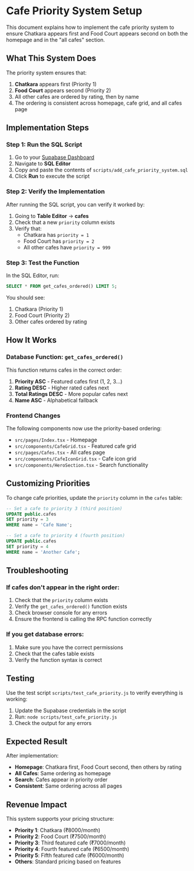 # Cafe Priority System Setup

This document explains how to implement the cafe priority system to ensure Chatkara appears first and Food Court appears second on both the homepage and in the "all cafes" section.

## What This System Does

The priority system ensures that:
1. **Chatkara** appears first (Priority 1)
2. **Food Court** appears second (Priority 2)  
3. All other cafes are ordered by rating, then by name
4. The ordering is consistent across homepage, cafe grid, and all cafes page

## Implementation Steps

### Step 1: Run the SQL Script

1. Go to your [Supabase Dashboard](https://supabase.com/dashboard)
2. Navigate to **SQL Editor**
3. Copy and paste the contents of `scripts/add_cafe_priority_system.sql`
4. Click **Run** to execute the script

### Step 2: Verify the Implementation

After running the SQL script, you can verify it worked by:

1. Going to **Table Editor** → **cafes**
2. Check that a new `priority` column exists
3. Verify that:
   - Chatkara has `priority = 1`
   - Food Court has `priority = 2`
   - All other cafes have `priority = 999`

### Step 3: Test the Function

In the SQL Editor, run:
```sql
SELECT * FROM get_cafes_ordered() LIMIT 5;
```

You should see:
1. Chatkara (Priority 1)
2. Food Court (Priority 2)
3. Other cafes ordered by rating

## How It Works

### Database Function: `get_cafes_ordered()`

This function returns cafes in the correct order:
1. **Priority ASC** - Featured cafes first (1, 2, 3...)
2. **Rating DESC** - Higher rated cafes next
3. **Total Ratings DESC** - More popular cafes next
4. **Name ASC** - Alphabetical fallback

### Frontend Changes

The following components now use the priority-based ordering:
- `src/pages/Index.tsx` - Homepage
- `src/components/CafeGrid.tsx` - Featured cafe grid
- `src/pages/Cafes.tsx` - All cafes page
- `src/components/CafeIconGrid.tsx` - Cafe icon grid
- `src/components/HeroSection.tsx` - Search functionality

## Customizing Priorities

To change cafe priorities, update the `priority` column in the `cafes` table:

```sql
-- Set a cafe to priority 3 (third position)
UPDATE public.cafes 
SET priority = 3 
WHERE name = 'Cafe Name';

-- Set a cafe to priority 4 (fourth position)
UPDATE public.cafes 
SET priority = 4 
WHERE name = 'Another Cafe';
```

## Troubleshooting

### If cafes don't appear in the right order:

1. Check that the `priority` column exists
2. Verify the `get_cafes_ordered()` function exists
3. Check browser console for any errors
4. Ensure the frontend is calling the RPC function correctly

### If you get database errors:

1. Make sure you have the correct permissions
2. Check that the cafes table exists
3. Verify the function syntax is correct

## Testing

Use the test script `scripts/test_cafe_priority.js` to verify everything is working:

1. Update the Supabase credentials in the script
2. Run: `node scripts/test_cafe_priority.js`
3. Check the output for any errors

## Expected Result

After implementation:
- **Homepage**: Chatkara first, Food Court second, then others by rating
- **All Cafes**: Same ordering as homepage
- **Search**: Cafes appear in priority order
- **Consistent**: Same ordering across all pages

## Revenue Impact

This system supports your pricing structure:
- **Priority 1**: Chatkara (₹8000/month)
- **Priority 2**: Food Court (₹7500/month)  
- **Priority 3**: Third featured cafe (₹7000/month)
- **Priority 4**: Fourth featured cafe (₹6500/month)
- **Priority 5**: Fifth featured cafe (₹6000/month)
- **Others**: Standard pricing based on features
